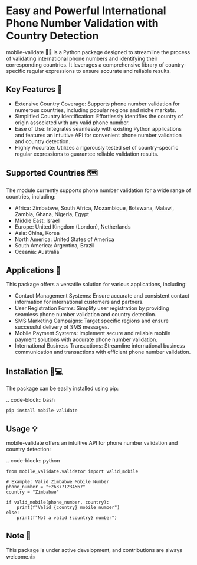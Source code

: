 
Easy and Powerful International Phone Number Validation with Country Detection
============================================================================

mobile-validate 📱📠 is a Python package designed to streamline the process of validating international phone numbers and identifying their corresponding countries. It leverages a comprehensive library of country-specific regular expressions to ensure accurate and reliable results.

Key Features 🔑
------------

- Extensive Country Coverage: Supports phone number validation for numerous countries, including popular regions and niche markets.
- Simplified Country Identification: Effortlessly identifies the country of origin associated with any valid phone number.
- Ease of Use: Integrates seamlessly with existing Python applications and features an intuitive API for convenient phone number validation and country detection.
- Highly Accurate: Utilizes a rigorously tested set of country-specific regular expressions to guarantee reliable validation results.

Supported Countries 🗺️
-------------------

The module currently supports phone number validation for a wide range of countries, including:

- Africa: Zimbabwe, South Africa, Mozambique, Botswana, Malawi, Zambia, Ghana, Nigeria, Egypt
- Middle East: Israel
- Europe: United Kingdom (London), Netherlands
- Asia: China, Korea
- North America: United States of America
- South America: Argentina, Brazil
- Oceania: Australia

Applications 🤔
------------

This package offers a versatile solution for various applications, including:

- Contact Management Systems: Ensure accurate and consistent contact information for international customers and partners.
- User Registration Forms: Simplify user registration by providing seamless phone number validation and country detection.
- SMS Marketing Campaigns: Target specific regions and ensure successful delivery of SMS messages.
- Mobile Payment Systems: Implement secure and reliable mobile payment solutions with accurate phone number validation.
- International Business Transactions: Streamline international business communication and transactions with efficient phone number validation.

Installation 🔌💻
------------

The package can be easily installed using pip:

.. code-block:: bash

    pip install mobile-validate

Usage 💡
-----

mobile-validate offers an intuitive API for phone number validation and country detection:

.. code-block:: python

    from mobile_validate.validator import valid_mobile

    # Example: Valid Zimbabwe Mobile Number
    phone_number = "+263771234567"
    country = "Zimbabwe"

    if valid_mobile(phone_number, country):
        print(f"Valid {country} mobile number")
    else:
        print(f"Not a valid {country} number")

Note 📄
----

This package is under active development, and contributions are always welcome.👍
